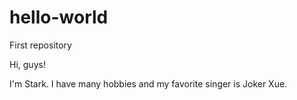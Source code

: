 # hello-world
First repository

Hi, guys!

I'm Stark. I have many hobbies and my favorite singer is Joker Xue.
